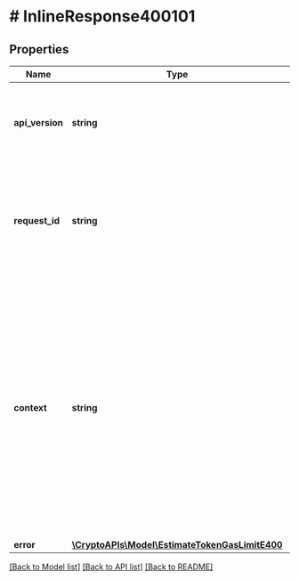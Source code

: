# # InlineResponse400101

## Properties

Name | Type | Description | Notes
------------ | ------------- | ------------- | -------------
**api_version** | **string** | Specifies the version of the API that incorporates this endpoint. |
**request_id** | **string** | Defines the ID of the request. The &#x60;requestId&#x60; is generated by Crypto APIs and it&#39;s unique for every request. |
**context** | **string** | In batch situations the user can use the context to correlate responses with requests. This property is present regardless of whether the response was successful or returned as an error. &#x60;context&#x60; is specified by the user. | [optional]
**error** | [**\CryptoAPIs\Model\EstimateTokenGasLimitE400**](EstimateTokenGasLimitE400.md) |  |

[[Back to Model list]](../../README.md#models) [[Back to API list]](../../README.md#endpoints) [[Back to README]](../../README.md)
